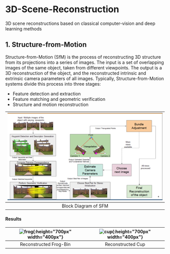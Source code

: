 # 3D-Scene-Reconstruction
3D scene reconstructions based on classical computer-vision and deep learning methods
## 1. Structure-from-Motion
Structure-from-Motion (SfM) is the process of reconstructing 3D structure from its projections into a series of images. The input is a set of overlapping images of the same object, taken from different viewpoints. The output is a 3D reconstruction of the object, and the reconstructed intrinsic and extrinsic camera parameters of all images. Typically, Structure-from-Motion systems divide this process into three stages:
   * Feature detection and extraction
   * Feature matching and geometric verification
   * Structure and motion reconstruction
  
| ![space-1.jpg](Images/image36.png) | 
|:--:| 
|Block Diagram of SFM |

#### Results
| ![frog](Images/frog.gif){:height="700px" width="400px"} |  ![cup](Images/cup.gif){:height="700px" width="400px"} | 
|:--:| :--: | 
|Reconstructed Frog-Bin | Reconstructed Cup |

